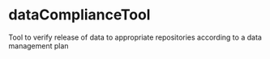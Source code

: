 # dataComplianceTool
Tool to verify release of data to appropriate repositories according to a data management plan
